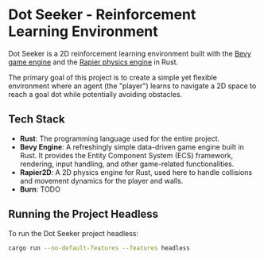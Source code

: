 # Dot Seeker - Reinforcement Learning Environment

Dot Seeker is a 2D reinforcement learning environment built with the [Bevy game engine](https://bevyengine.org/) and the [Rapier physics engine](https://rapier.rs/) in Rust.

The primary goal of this project is to create a simple yet flexible environment where an agent (the "player") learns to navigate a 2D space to reach a goal dot while potentially avoiding obstacles.

## Tech Stack

*   **Rust**: The programming language used for the entire project.
*   **Bevy Engine**: A refreshingly simple data-driven game engine built in Rust. It provides the Entity Component System (ECS) framework, rendering, input handling, and other game-related functionalities.
*   **Rapier2D**: A 2D physics engine for Rust, used here to handle collisions and movement dynamics for the player and walls.
* **Burn**: TODO


## Running the Project Headless

To run the Dot Seeker project headless:

```bash
cargo run --no-default-features --features headless
```